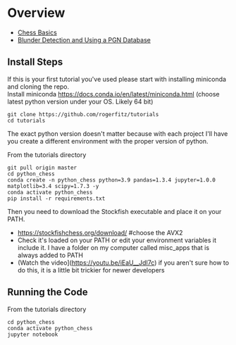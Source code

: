 # Overview
- [Chess Basics](https://youtu.be/iEaU__JdI7c)
- [Blunder Detection and Using a PGN Database](https://youtu.be/u2-ydOlWZU4)
## Install Steps
If this is your first tutorial you've used please start with installing miniconda and cloning the repo.  
Install miniconda https://docs.conda.io/en/latest/miniconda.html (choose latest python version under your OS. Likely 64 bit)
```
git clone https://github.com/rogerfitz/tutorials
cd tutorials
```
The exact python version doesn't matter because with each project I'll have you create a different environment with the proper version of python.

From the tutorials directory
```
git pull origin master
cd python_chess
conda create -n python_chess python=3.9 pandas=1.3.4 jupyter=1.0.0 matplotlib=3.4 scipy=1.7.3 -y
conda activate python_chess
pip install -r requirements.txt
```
Then you need to download the Stockfish executable and place it on your PATH.  
- https://stockfishchess.org/download/ #choose the AVX2
- Check it's loaded on your PATH or edit your environment variables it include it. I have a folder on my computer called misc_apps that is always added to PATH
- (Watch the video](https://youtu.be/iEaU__JdI7c) if you aren't sure how to do this, it is a little bit trickier for newer developers

## Running the Code
From the tutorials directory
```
cd python_chess
conda activate python_chess
jupyter notebook
```
